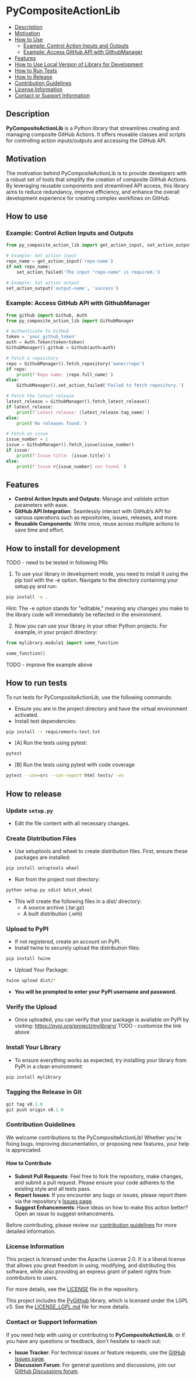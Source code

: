 # PyCompositeActionLib

- [Description](#description)
- [Motivation](#motivation)
- [How to Use](#how-to-use)
  - [Example: Control Action Inputs and Outputs](#example-control-action-inputs-and-outputs)
  - [Example: Access GitHub API with GithubManager](#example-access-github-api-with-githubmanager)
- [Features](#features)
- [How to Use Local Version of Library for Development](#how-to-use-local-version-of-library-for-development)
- [How to Run Tests](#how-to-run-tests)
- [How to Release](#how-to-release)
- [Contribution Guidelines](#contribution-guidelines)
- [License Information](#license-information)
- [Contact or Support Information](#contact-or-support-information)


## Description
**PyCompositeActionLib** is a Python library that streamlines creating and managing composite GitHub Actions. It offers
reusable classes and scripts for controlling action inputs/outputs and accessing the GitHub API. 

## Motivation
The motivation behind PyCompositeActionLib is to provide developers with a robust set of tools that simplify
the creation of composite GitHub Actions. By leveraging reusable components and streamlined API access, this library
aims to reduce redundancy, improve efficiency, and enhance the overall development experience for creating complex
workflows on GitHub.

## How to use
### Example: Control Action Inputs and Outputs
```python
from py_composite_action_lib import get_action_input, set_action_output, set_action_failed

# Example: Get action input
repo_name = get_action_input('repo-name')
if not repo_name:
    set_action_failed('The input "repo-name" is required.')

# Example: Set action output
set_action_output('output-name', 'success')
```

### Example: Access GitHub API with GithubManager
```python
from github import Github, Auth
from py_composite_action_lib import GithubManager

# Authenticate to GitHub
token = 'your_github_token'
auth = Auth.Token(token=token)   
GithubManager().github = Github(auth=auth)

# Fetch a repository
repo = GithubManager().fetch_repository('owner/repo')
if repo:
    print(f'Repo name: {repo.full_name}')
else:
    GithubManager().set_action_failed('Failed to fetch repository.')

# Fetch the latest release
latest_release = GithubManager().fetch_latest_release()
if latest_release:
    print(f'Latest release: {latest_release.tag_name}')
else:
    print('No releases found.')

# Fetch an issue
issue_number = 1
issue = GithubManager().fetch_issue(issue_number)
if issue:
    print(f'Issue title: {issue.title}')
else:
    print(f'Issue #{issue_number} not found.')
```

## Features
- **Control Action Inputs and Outputs**: Manage and validate action parameters with ease.
- **GitHub API Integration**: Seamlessly interact with GitHub’s API for various operations such as repositories, issues, releases, and more.
- **Reusable Components**: Write once, reuse across multiple actions to save time and effort.

## How to install for development
TODO - need to be tested in following PRs 
1. To use your library in development mode, you need to install it using the pip tool with the -e option. 
Navigate to the directory containing your setup.py and run:
```bash
pip install -e .
```
Hint: The -e option stands for "editable," meaning any changes you make to the library code will immediately
be reflected in the environment.

2. Now you can use your library in your other Python projects. For example, in your project directory:
```python
from mylibrary.module1 import some_function

some_function()
```
TODO - improve the example above

## How to run tests
To run tests for PyCompositeActionLib, use the following commands:
- Ensure you are in the project directory and have the virtual environment activated.
- Install test dependencies:
```bash
pip install -r requirements-test.txt
```
- [A] Run the tests using pytest:
```bash
pytest
```
- [B] Run the tests using pytest with code coverage
```bash
pytest --cov=src --cov-report html tests/ -vv
```

## How to release
### Update `setup.py`
- Edit the file content with all necessary changes.

### Create Distribution Files
- Use setuptools and wheel to create distribution files. First, ensure these packages are installed:
```bash
pip install setuptools wheel
```
- Run from the project root directory:
```bash
python setup.py sdist bdist_wheel
```
- This will create the following files in a dist/ directory:
  - A source archive (.tar.gz)
  - A built distribution (.whl)
  
### Upload to PyPI
- If not registered, create an account on PyPI.
- Install twine to securely upload the distribution files:
```bash
pip install twine
```
- Upload Your Package:
```bash
twine upload dist/*
```
  - **You will be prompted to enter your PyPI username and password.**

### Verify the Upload
- Once uploaded, you can verify that your package is available on PyPI by visiting: https://pypi.org/project/mylibrary/
TODO - customize the link above

### Install Your Library
- To ensure everything works as expected, try installing your library from PyPI in a clean environment:
```bash
pip install mylibrary
```

### Tagging the Release in Git
```sbt
git tag v0.1.0
git push origin v0.1.0
```

### Contribution Guidelines

We welcome contributions to the PyCompositeActionLib! Whether you're fixing bugs, improving documentation, or proposing 
new features, your help is appreciated.

#### How to Contribute
- **Submit Pull Requests**: Feel free to fork the repository, make changes, and submit a pull request. Please ensure your code adheres to the existing style and all tests pass.
- **Report Issues**: If you encounter any bugs or issues, please report them via the repository's [Issues page](https://github.com/AbsaOSS/py-composite-action-lib/issues).
- **Suggest Enhancements**: Have ideas on how to make this action better? Open an issue to suggest enhancements.

Before contributing, please review our 
[contribution guidelines](https://github.com/AbsaOSS/py-composite-action-lib/blob/master/CONTRIBUTING.md) for more detailed information.

### License Information

This project is licensed under the Apache License 2.0. It is a liberal license that allows you great freedom in using, 
modifying, and distributing this software, while also providing an express grant of patent rights from contributors to users.

For more details, see the [LICENSE](https://github.com/AbsaOSS/py-composite-action-lib/blob/master/LICENSE) file in the repository.

This project includes the [PyGithub](https://github.com/PyGithub/PyGithub) library, which is licensed under the LGPL v3. 
See the [LICENSE_LGPL.md](https://github.com/AbsaOSS/py-composite-action-lib/blob/master/LICENSE_LGPL.md) file for more details.

### Contact or Support Information

If you need help with using or contributing to **PyCompositeActionLib**, or if you have any questions or feedback, 
don't hesitate to reach out:

- **Issue Tracker**: For technical issues or feature requests, use the [GitHub Issues page](https://github.com/AbsaOSS/py-composite-action-lib/issues).
- **Discussion Forum**: For general questions and discussions, join our [GitHub Discussions forum](https://github.com/AbsaOSS/py-composite-action-lib/discussions).
